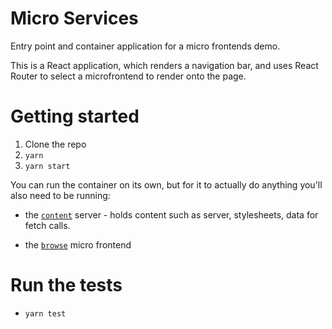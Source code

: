 # Micro Services

Entry point and container application for a micro frontends demo.

This is a React application, which renders a navigation bar, and uses React Router to select a microfrontend to render onto the page.

# Getting started

1.  Clone the repo
2.  `yarn`
3.  `yarn start`

You can run the container on its own, but for it to actually do anything you'll
also need to be running:

- the [`content`](https://github.com/micro-frontends-demo/content) server - holds content such as server, stylesheets, data for fetch calls.

- the [`browse`](https://github.com/micro-frontends-demo/browse/) micro frontend

# Run the tests

- `yarn test`
